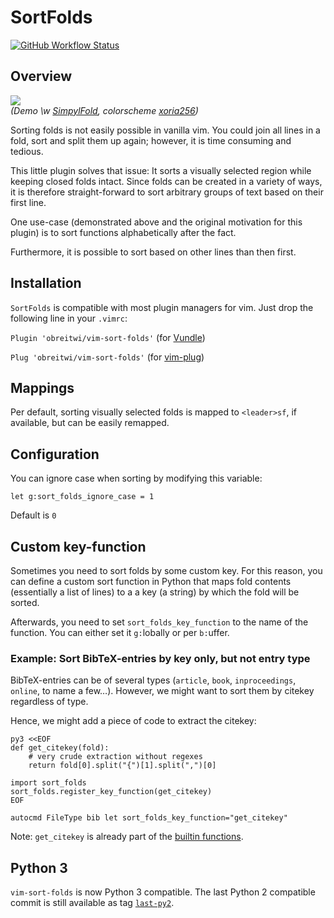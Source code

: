 # SortFolds

[![GitHub Workflow Status](https://img.shields.io/github/workflow/status/obreitwi/vim-sort-folds/Run%20tests%20in%20vim)](https://github.com/obreitwi/vim-sort-folds/actions?query=workflow%3A%22Run+tests+in+vim%22)

## Overview

![](https://raw.github.com/obreitwi/vim-sort-folds/master/doc/demo.gif)  
_(Demo \w [SimpylFold](https://github.com/tmhedberg/SimpylFold),
colorscheme [xoria256](https://github.com/vim-scripts/xoria256.vim))_

Sorting folds is not easily possible in vanilla vim. You could join all lines
in a fold, sort and split them up again; however, it is time consuming and
tedious.

This little plugin solves that issue: It sorts a visually selected region while
keeping closed folds intact. Since folds can be created in a variety of ways,
it is therefore straight-forward to sort arbitrary groups of text based on
their first line.

One use-case (demonstrated above and the original motivation for this plugin)
is to sort functions alphabetically after the fact.

Furthermore, it is possible to sort based on other lines than then first.


## Installation

`SortFolds` is compatible with most plugin managers for vim.
Just drop the following line in your `.vimrc`:

`Plugin 'obreitwi/vim-sort-folds'`
(for [Vundle](https://github.com/VundleVim/Vundle.vim))

`Plug 'obreitwi/vim-sort-folds'`
(for [vim-plug](https://github.com/junegunn/vim-plug))


## Mappings

Per default, sorting visually selected folds is mapped to `<leader>sf`, if
available, but can be easily remapped.


## Configuration

You can ignore case when sorting by modifying this variable:
```vim
let g:sort_folds_ignore_case = 1
```
Default is `0`


## Custom key-function

Sometimes you need to sort folds by some custom key.
For this reason, you can define a custom sort function in Python that maps fold
contents (essentially a list of lines) to a a key (a string) by which the fold
will be sorted.

Afterwards, you need to set `sort_folds_key_function` to the name of the
function. You can either set it `g:`lobally or per `b:`uffer.

### Example: Sort BibTeX-entries by key only, but not entry type

BibTeX-entries can be of several types (`article`, `book`, `inproceedings`,
`online`, to name a few…). However, we might want to sort them by citekey
regardless of type.

Hence, we might add a piece of code to extract the citekey:
```vim
py3 <<EOF
def get_citekey(fold):
    # very crude extraction without regexes
    return fold[0].split("{")[1].split(",")[0]

import sort_folds
sort_folds.register_key_function(get_citekey)
EOF

autocmd FileType bib let sort_folds_key_function="get_citekey"
```

Note: `get_citekey` is already part of the
[builtin functions](python3/sort_folds/key_functions.py).


## Python 3

`vim-sort-folds` is now Python 3 compatible. The last Python 2 compatible
commit is still available as tag
[`last-py2`](https://github.com/obreitwi/vim-sort-folds/releases/tag/last-py2).

